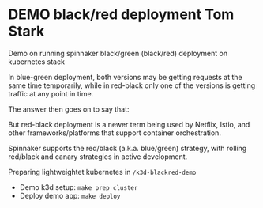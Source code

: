 # DEMO black/red deployment Tom Stark #

Demo on running spinnaker black/green (black/red) deployment on kubernetes stack


 In blue-green deployment, both versions may be getting requests at the same time temporarily, while in red-black only one of the versions is getting traffic at any point in time.

The answer then goes on to say that:

 But red-black deployment is a newer term being used by Netflix, Istio, and other frameworks/platforms that support container orchestration.

 
 Spinnaker supports the red/black (a.k.a. blue/green) strategy, with rolling red/black and canary strategies in active development.


Preparing lightweightet kubernetes in ```/k3d-blackred-demo```  

- Demo k3d setup: `make prep cluster`
- Deploy demo app: `make deploy`
